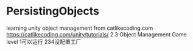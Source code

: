 # PersistingObjects
learning unity object management from catlikecoding.com
https://catlikecoding.com/unity/tutorials/
2.3 Object Management
Game level 1可以运行 234没配置工厂
